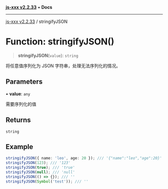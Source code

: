 [**js-xxx v2.2.33**](../README.md) • **Docs**

***

[js-xxx v2.2.33](../README.md) / stringifyJSON

# Function: stringifyJSON()

> **stringifyJSON**(`value`): `string`

将任意值序列化为 JSON 字符串，处理无法序列化的情况。

## Parameters

• **value**: `any`

需要序列化的值

## Returns

`string`

## Example

```ts
stringifyJSON({ name: 'leo', age: 20 }); /// '{"name":"leo","age":20}'
stringifyJSON(123); /// '123'
stringifyJSON(true); /// 'true'
stringifyJSON(null); /// 'null'
stringifyJSON(() => {}); /// ''
stringifyJSON(Symbol('test')); /// ''
```
